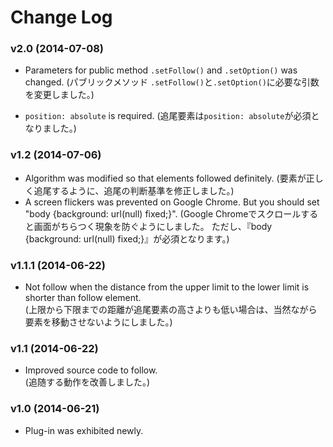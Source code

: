# Change Log

### v2.0 (2014-07-08)
- Parameters for public method `.setFollow()` and `.setOption()` was changed.
  (パブリックメソッド `.setFollow()`と`.setOption()`に必要な引数を変更しました。)

- `position: absolute` is required.
  (追尾要素は`position: absolute`が必須となりました。)

### v1.2 (2014-07-06)
- Algorithm was modified so that elements followed definitely.
  (要素が正しく追尾するように、追尾の判断基準を修正しました。)
- A screen flickers was prevented on Google Chrome.
  But you should set "body {background: url(null) fixed;}".
  (Google Chromeでスクロールすると画面がちらつく現象を防ぐようにしました。
  ただし、『body {background: url(null) fixed;}』が必須となります。)

### v1.1.1 (2014-06-22)
- Not follow when the distance from the upper limit to the lower limit is shorter than follow element.  
  (上限から下限までの距離が追尾要素の高さよりも低い場合は、当然ながら要素を移動させないようにしました。)

### v1.1 (2014-06-22)
- Improved source code to follow.  
  (追随する動作を改善しました。)

### v1.0 (2014-06-21)
- Plug-in was exhibited newly.